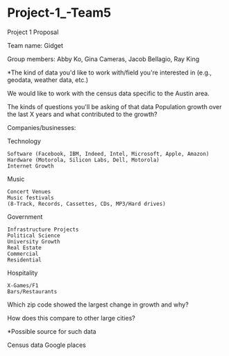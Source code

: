 # Project-1_-Team5

Project 1 Proposal
 
Team name: Gidget

Group members:
Abby Ko,
Gina Cameras,
Jacob Bellagio,
Ray King


*The kind of data you'd like to work with/field you're interested in (e.g., geodata, weather data, etc.)

We would like to work with the census data specific to the Austin area.

The kinds of questions you'll be asking of that data
Population growth over the last X years and what contributed to the growth?


Companies/businesses:

Technology

    Software (Facebook, IBM, Indeed, Intel, Microsoft, Apple, Amazon)
    Hardware (Motorola, Silicon Labs, Dell, Motorola)
    Internet Growth
Music

    Concert Venues
    Music festivals
    (8-Track, Records, Cassettes, CDs, MP3/Hard drives)
Government

    Infrastructure Projects
    Political Science
    University Growth
    Real Estate
    Commercial
    Residential
Hospitality

    X-Games/F1
    Bars/Restaurants	
    
Which zip code showed the largest change in growth and why?

How does this compare to other large cities?

*Possible source for such data

Census data
Google places



